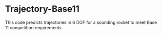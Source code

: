# Trajectory-Base11
This code predicts trajectories in 6 DOF for a sounding rocket to meet Base 11 competition requirements
